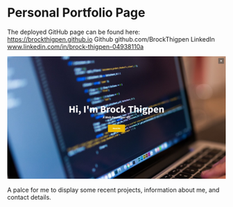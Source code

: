 # Personal Portfolio Page

The deployed GitHub page can be found here: https://brockthigpen.github.io
Github github.com/BrockThigpen
LinkedIn www.linkedin.com/in/brock-thigpen-04938110a

![image](https://raw.githubusercontent.com/BrockThigpen/BrockThigpen.github.io/master/img/preview.jpg)

A palce for me to display some recent projects, information about me, and contact details. 
